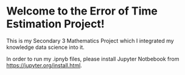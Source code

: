 # Welcome to the Error of Time Estimation Project!

This is my Secondary 3 Mathematics Project which I integrated my knowledge data science into it.

In order to run my .ipnyb files, please install Jupyter Notbebook from https://jupyter.org/install.html.
